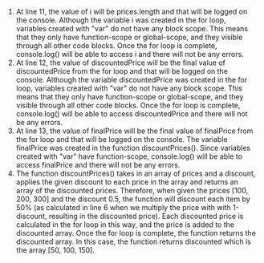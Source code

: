 1. At line 11, the value of i will be prices.length and that will be logged on the console. Although the variable i was created in the for loop, variables created with "var" do not have any block scope. This means that they only have function-scope or global-scope, and they visible through all other code blocks. Once the for loop is complete, console.log() will be able to access i and there will not be any errors.
2. At line 12, the value of discountedPrice will be the final value of discountedPrice from the for loop and that will be logged on the console. Although the variable discountedPrice was created in the for loop, variables created with "var" do not have any block scope. This means that they only have function-scope or global-scope, and they visible through all other code blocks. Once the for loop is complete, console.log() will be able to access discountedPrice and there will not be any errors.
3. At line 13, the value of finalPrice will be the final value of finalPrice from the for loop and that will be logged on the console. The variable finalPrice was created in the function discountPrices(). Since variables created with "var" have function-scope, console.log() will be able to access finalPrice and there will not be any errors.
4. The function discountPrices() takes in an array of prices and a discount, applies the given discount to each price in the array and returns an array of the discounted prices. Therefore, when given the prices [100, 200, 300] and the discount 0.5, the function will discount each item by 50% (as calculated in line 6 when we multiply the price with with 1-discount, resulting in the discounted price). Each discounted price is calculated in the for loop in this way, and the price is added to the discounted array. Once the for loop is complete, the function returns the discounted array. In this case, the function returns discounted which is the array [50, 100, 150].